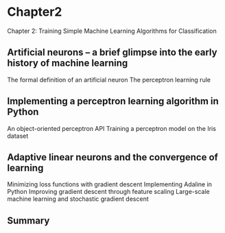 # Chapter2
Chapter 2: Training Simple Machine Learning Algorithms for Classification


## Artificial neurons – a brief glimpse into the early history of machine learning 
  The formal definition of an artificial neuron 
  The perceptron learning rule
## Implementing a perceptron learning algorithm in Python
  An object-oriented perceptron API
  Training a perceptron model on the Iris dataset 
## Adaptive linear neurons and the convergence of learning 
  Minimizing loss functions with gradient descent 
  Implementing Adaline in Python
  Improving gradient descent through feature scaling 
  Large-scale machine learning and stochastic gradient descent 
## Summary 
